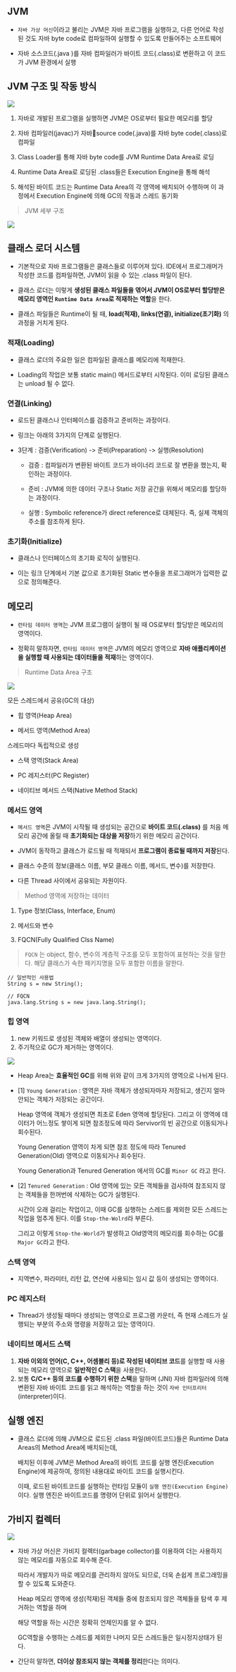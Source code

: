 ## JVM

* `자바 가상 머신`이라고 불리는 JVM은 자바 프로그램을 실행하고, 다른 언어로 작성된 것도 자바 byte code로 컴파일하여 실행할 수 있도록 만들어주는 소프트웨어

* 자바 소스코드(.java )를 자바 컴파일러가 바이트 코드(.class)로 변환하고 이 코드가 JVM 환경에서 실행
  
## JVM 구조 및 작동 방식

![](/Java/img/java_jvm.png)

1. 자바로 개발된 프로그램을 실행하면 JVM은 OS로부터 필요한 메모리를 할당

2. 자바 컴파일러(javac)가 자바source code(.java)를 자바 byte code(.class)로 컴파일

3. Class Loader를 통해 자바 byte code를 JVM Runtime Data Area로 로딩

4. Runtime Data Area로 로딩된 .class들은 Execution Engine을 통해 해석

5. 해석된 바이트 코드는 Runtime Data Area의 각 영역에 배치되어 수행하며 이 과정에서 Execution Engine에 의해 GC의 작동과 스레드 동기화

> JVM 세부 구조

![](/Java/img/java_jvm_architecture.png)


## 클래스 로더 시스템

* 기본적으로 자바 프로그램들은 클래스들로 이루어져 있다. IDE에서 프로그래머가 작성한 코드를 컴파일하면, JVM이 읽을 수 있는 .class 파일이 된다.

* 클래스 로더는 이렇게 **생성된 클래스 파일들을 엮어서 JVM이 OS로부터 할당받은 메모리 영역인 `Runtime Data Area`로 적재하는 역할**을 한다.

* 클래스 파일들은 Runtime이 될 때, **load(적재), links(연결), initialize(초기화)** 의 과정을 거치게 된다.

### 적재(Loading)

* 클래스 로더의 주요한 일은 컴파일된 클래스를 메모리에 적재한다.

* Loading의 작업은 보통 static main() 메서드로부터 시작된다. 이미 로딩된 클래스는 unload 될 수 없다.

### 연결(Linking)

* 로드된 클래스나 인터페이스를 검증하고 준비하는 과정이다.

* 링크는 아래의 3가지의 단계로 실행된다.

* 3단계 : 검증(Verification) -> 준비(Preparation) -> 실행(Resolution)

    * 검증 : 컴파일러가 변환된 바이트 코드가 바이너리 코드로 잘 변환을 했는지, 확인하는 과정이다.

    * 준비 : JVM에 의한 데이터 구조나 Static 저장 공간을 위해서 메모리를 할당하는 과정이다.

    * 실행 : Symbolic reference가 direct reference로 대체된다. 즉, 실제 객체의 주소를 참조하게 된다.

### 초기화(Initialize)

* 클래스나 인터페이스의 초기화 로직이 실행된다.

* 이는 링크 단계에서 기본 값으로 초기화된 Static 변수들을 프로그래머가 입력한 값으로 정의해준다.

## 메모리

* `런타임 데이터 영역`는 JVM 프로그램이 실행이 될 때 OS로부터 할당받은 메모리의 영역이다.

* 정확히 말하자면, `런타임 데이터 영역`은 JVM의 메모리 영역으로 **자바 애플리케이션을 실행할 때 사용되는 데이터들을 적재**하는 영역이다.

> Runtime Data Area 구조

![](/Java/img/java_jvm_runtime_data_area.png)

모든 스레드에서 공유(GC의 대상)

* 힙 영역(Heap Area)

* 메서드 영역(Method Area)

스레드마다 독립적으로 생성

* 스택 영역(Stack Area)

* PC 레지스터(PC Register)

* 네이티브 메서드 스택(Native Method Stack)

### 메서드 영역

* `메서드 영역`은 JVM이 시작될 때 생성되는 공간으로 **바이트 코드(.class)** 를 처음 메모리 공간에 올릴 때 **초기화되는 대상을 저장**하기 위한 메모리 공간이다.

* JVM이 동작하고 클래스가 로드될 때 적재되서 **프로그램이 종료될 때까지 저장**된다.

* 클래스 수준의 정보(클래스 이름, 부모 클래스 이름, 메서드, 변수)를 저장한다.

* 다른 Thread 사이에서 공유되는 자원이다.

> Method 영역에 저장하는 데이터

1. Type 정보(Class, Interface, Enum)

2. 메서드와 변수

3. FQCN(Fully Qualified Clss Name)

> `FQCN` 는 object, 함수, 변수의 계층적 구조를 모두 포함하여 표현하는 것을 말한다.
> 해당 클래스가 속한 패키지명을 모두 포함한 이름을 말한다.
```
// 일반적인 사용법
String s = new String();

// FQCN
java.lang.String s = new java.lang.String();
```

### 힙 영역

1. new 키워드로 생성된 객체와 배열이 생성되는 영역이다.
2. 주기적으로 GC가 제거하는 영역이다.

![](/Java/img/java_jvm_heap_area.png)

* Heap Area는 **효율적인 GC**를 위해 위와 같이 크게 3가지의 영역으로 나뉘게 된다.

* [1] `Young Generation` : 영역은 자바 객체가 생성되자마자 저장되고, 생긴지 얼마 안되는 객체가 저장되는 공간이다.

  Heap 영역에 객체가 생성되면 최초로 Eden 영역에 할당된다. 그리고 이 영역에 데이터가 어느정도 쌓이게 되면 참조정도에 따라 Servivor의 빈 공간으로 이동되거나 회수된다.

  Young Generation 영역이 차게 되면 참조 정도에 따라 Tenured Generation(Old) 영역으로 이동되거나 회수된다.

  Young Generation과 Tenured Generation 에서의 GC를 `Minor GC` 라고 한다.

* [2] `Tenured Generation` : Old 영역에 있는 모든 객체들을 검사하여 참조되지 않는 객체들을 한꺼번에 삭제하는 GC가 실행된다.

  시간이 오래 걸리는 작업이고, 이때 GC를 실행하는 스레드를 제외한 모든 스레드는 작업을 멈추게 된다. 이를 `Stop-the-Wolrd`라 부른다.

  그리고 이렇게 `Stop-the-World`가 발생하고 Old영역의 메모리를 회수하는 GC를 `Major GC`라고 한다.

### 스택 영역

* 지역변수, 파라미터, 리턴 값, 연산에 사용되는 임시 값 등이 생성되는 영역이다.

### PC 레지스터

* Thread가 생성될 때마다 생성되는 영역으로 프로그램 카운터, 즉 현재 스레드가 실행되는 부분의 주소와 명령을 저장하고 있는 영역이다.

### 네이티브 메서드 스택

1. **자바 이외의 언어(C, C++, 어셈블리 등)로 작성된 네이티브 코드**를 실행할 때 사용되는 메모리 영역으로 **일반적인 C 스택**을 사용한다.
2.  보통 **C/C++ 등의 코드를 수행하기 위한 스택**을 말하며 (JNI) 자바 컴파일러에 의해 변환된 자바 바이트 코드를 읽고 해석하는 역할을 하는 것이 `자바 인터프리터`(interpreter)이다.

## 실행 엔진

* 클래스 로더에 의해 JVM으로 로드된 .class 파일(바이트코드)들은 Runtime Data Areas의 Method Area에 배치되는데, 

  배치된 이후에 JVM은 Method Area의 바이트 코드를 실행 엔진(Execution Engine)에 제공하여, 정의된 내용대로 바이트 코드를 실행시킨다.

  이때, 로드된 바이트코드를 실행하는 런타임 모듈이 `실행 엔진(Execution Engine)`이다. 실행 엔진은 바이트코드를 명령어 단위로 읽어서 실행한다.

## 가비지 컬렉터

![](/Java/img/java_jvm_garbage_collector.png)

* 자바 가상 머신은 가비지 컬렉터(garbage collector)를 이용하여 더는 사용하지 않는 메모리를 자동으로 회수해 준다.

  따라서 개발자가 따로 메모리를 관리하지 않아도 되므로, 더욱 손쉽게 프로그래밍을 할 수 있도록 도와준다.

  Heap 메모리 영역에 생성(적재)된 객체들 중에 참조되지 않은 객체들을 탐색 후 제거하는 역할을 하며 

  해당 역할을 하는 시간은 정확히 언제인지를 알 수 없다. 

  GC역할을 수행하는 스레드를 제외한 나머지 모든 스레드들은 일시정지상태가 된다.

* 간단히 말하면, **더이상 참조되지 않는 객체를 정리**한다는 의미다.
